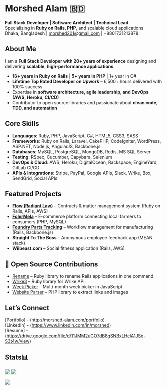 # Morshed Alam 🇧🇩
**Full Stack Developer | Software Architect | Technical Lead**<br/>
Specializing in **Ruby on Rails, PHP**, and scalable cloud applications<br/>
Dhaka, Bangladesh | morshed201@gmail.com | +8801731213878

## About Me  
I am a **Full Stack Developer with 20+ years of experience** designing and delivering **scalable, high-performance applications**.  
- **16+ years in Ruby on Rails** | **5+ years in PHP** | 1+ year in C#
- **Lifetime Top Rated Developer on Upwork** – 6,500+ hours delivered with 100% success  
- Expertise in **software architecture, agile leadership, and DevOps (AWS, Heroku, CI/CD)**  
- Contributor to open source libraries and passionate about **clean code, TDD, and automation**  

## Core Skills  
- **Languages**: Ruby, PHP, JavaScript, C#, HTML5, CSS3, SASS  
- **Frameworks**: Ruby on Rails, Laravel, CakePHP, CodeIgniter, WordPress, ASP.NET, Node.js, AngularJS, Backbone.js  
- **Databases**: MySQL, PostgreSQL, MongoDB, Redis, MS SQL Server  
- **Testing**: RSpec, Cucumber, Capybara, Selenium  
- **DevOps & Cloud**: AWS, Heroku, DigitalOcean, Rackspace, EngineYard, GitLab CI/CD  
- **APIs & Integrations**: Stripe, PayPal, Google APIs, Slack, Wrike, Box, SendGrid, Social APIs

## Featured Projects  
- **[Flow (Radiant Law)](https://flow.radiantlaw.com/)** – Contracts & matter management system (Ruby on Rails, APIs, AWS)  
- **[FolerMela](https://www.folermela.com/)** – E-commerce platform connecting local farmers to consumers (PHP, MySQL)  
- **[Foundry Parts Tracking](https://parts.wallawallafoundry.com/)** – Workflow management for manufacturing (Rails, Backbone.js)  
- **Straight To The Boss** – Anonymous employee feedback app (MEAN stack)  
- **Wiibeast.com** – Social fitness application (Rails, AWS)

## 📂 Open Source Contributions  
- [Rename](https://github.com/morshedalam/rename) – Ruby library to rename Rails applications in one command  
- [Wrike3](https://github.com/morshedalam/wrike3) – Ruby library for Wrike API  
- [Week Picker](https://github.com/morshedalam/week-picker) – Multi-month week picker in JavaScript  
- [Website Parser](https://github.com/morshedalam/url-scraper-php) – PHP library to extract links and images  

## Let’s Connect  
[Portfolio] - (http://morshed-alam.com/portfolio)<br/>
[LinkedIn] - (https://www.linkedin.com/in/morshed)<br/>
[Resume] - (https://drive.google.com/file/d/11JMM2uGO7dB8gSNBxLHclA1JSq-S3t4w/view)

## Stats📊

![](https://github-profile-summary-cards.vercel.app/api/cards/stats?username=morshedalam&theme=default)
![](https://github-profile-summary-cards.vercel.app/api/cards/repos-per-language?username=morshedalam&theme=default)

![](https://github-profile-summary-cards.vercel.app/api/cards/profile-details?username=morshedalam&theme=default)
